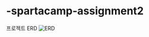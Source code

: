 # -spartacamp-assignment2  
  
  프로젝트 ERD
![ERD](https://user-images.githubusercontent.com/83446284/209057068-d8642d30-d041-4c66-b7a3-abee4265dd8f.png)
